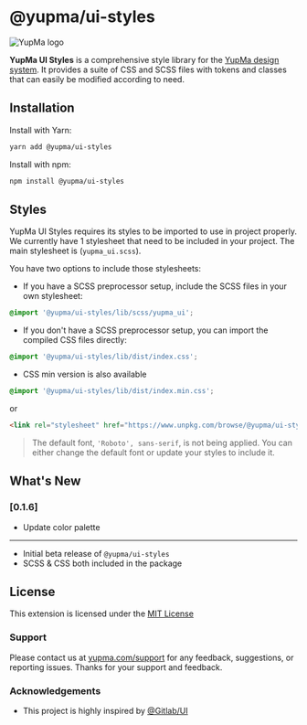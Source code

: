 

# @yupma/ui-styles


![YupMa logo](https://cdn.yupma.com/assets/logo-full.png)


**YupMa UI Styles** is a comprehensive style library for the [YupMa design system](https://yupma.com/?src=npm-ui-styles). It provides a suite of CSS and SCSS files with tokens and classes that can easily be modified according to need.

## Installation

Install with Yarn:

```sh
yarn add @yupma/ui-styles
```

Install with npm:

```sh
npm install @yupma/ui-styles
```

## Styles

YupMa UI Styles requires its styles to be imported to use in project properly. We currently have 1 stylesheet that need to be included in your project. The main stylesheet is
(`yupma_ui.scss`).

You have two options to include those stylesheets:

- If you have a SCSS preprocessor setup, include the SCSS files in your own stylesheet:

```scss
@import '@yupma/ui-styles/lib/scss/yupma_ui';
```

- If you don't have a SCSS preprocessor setup, you can import the compiled CSS files directly:

```css
@import '@yupma/ui-styles/lib/dist/index.css';
```

- CSS min version is also available

```css
@import '@yupma/ui-styles/lib/dist/index.min.css';
```
or
```html
<link rel="stylesheet" href="https://www.unpkg.com/browse/@yupma/ui-styles@latest/lib/dist/index.min.css">
```

> The default font, `'Roboto', sans-serif`, is not being applied. You can either change the default font or update your styles to include it.

## What's New

### [0.1.6] 
- Update color palette

---

- Initial beta release of `@yupma/ui-styles`
- SCSS & CSS both included in the package

## License

This extension is licensed under the [MIT License](https://github.com/yup-ma/yupma-ui-styles/blob/main/LICENSE)

### Support

Please contact us at [yupma.com/support](https://yupma.com/support) for any feedback, suggestions, or reporting issues. Thanks for your support and feedback.

### Acknowledgements

 - This project is highly inspired by [@Gitlab/UI](https://www.npmjs.com/package/@gitlab/ui)

